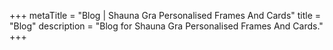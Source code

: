 +++
metaTitle = "Blog | Shauna Gra Personalised Frames And Cards"
title = "Blog"
description = "Blog for Shauna Gra Personalised Frames And Cards."
+++